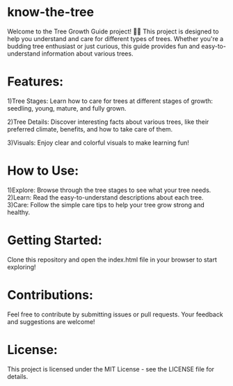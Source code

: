 # know-the-tree

Welcome to the Tree Growth Guide project! 🌳🌟 This project is designed to help you understand and care for different types of trees. Whether you're a budding tree enthusiast or just curious, this guide provides fun and easy-to-understand information about various trees.

# Features:

1)Tree Stages: Learn how to care for trees at different stages of growth: seedling, young, mature, and fully grown.

2)Tree Details: Discover interesting facts about various trees, like their preferred climate, benefits, and how to take care of them.

3)Visuals: Enjoy clear and colorful visuals to make learning fun!

# How to Use:
1)Explore: Browse through the tree stages to see what your tree needs.
2)Learn: Read the easy-to-understand descriptions about each tree.
3)Care: Follow the simple care tips to help your tree grow strong and healthy.

# Getting Started:
Clone this repository and open the index.html file in your browser to start exploring!

# Contributions:
Feel free to contribute by submitting issues or pull requests. Your feedback and suggestions are welcome!

# License:
This project is licensed under the MIT License - see the LICENSE file for details.
